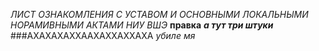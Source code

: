 _ЛИСТ ОЗНАКОМЛЕНИЯ С УСТАВОМ И ОСНОВНЫМИ ЛОКАЛЬНЫМИ НОРАМИВНЫМИ АКТАМИ НИУ ВШЭ_
**правка** 
***а тут три штуки***
###АХАХАХАХХААХАХХАХХАХА
_убиле мя_
